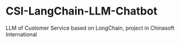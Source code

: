 # CSI-LangChain-LLM-Chatbot
LLM of Customer Service based on LongChain, project in Chinasoft International
